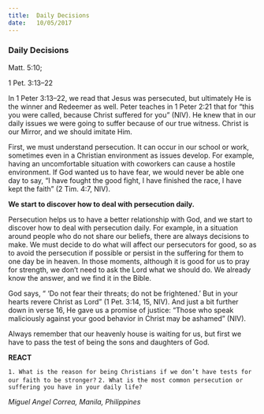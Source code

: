 ```yaml
---
title:  Daily Decisions
date:   10/05/2017
---
```


### Daily Decisions

Matt. 5:10;

1 Pet. 3:13–22

In 1 Peter 3:13–22, we read that Jesus was persecuted, but ultimately He is the winner and Redeemer as well. Peter teaches in 1 Peter 2:21 that for “this you were called, because Christ suffered for you” (NIV). He knew that in our daily issues we were going to suffer because of our true witness. Christ is our Mirror, and we should imitate Him.

First, we must understand persecution. It can occur in our school or work, sometimes even in a Christian environment as issues develop. For example, having an uncomfortable situation with coworkers can cause a hostile environment. If God wanted us to have fear, we would never be able one day to say, “I have fought the good fight, I have finished the race, I have kept the faith” (2 Tim. 4:7, NIV).

**We start to discover how to deal with persecution daily.**

Persecution helps us to have a better relationship with God, and we start to discover how to deal with persecution daily. For example, in a situation around people who do not share our beliefs, there are always decisions to make. We must decide to do what will affect our persecutors for good, so as to avoid the persecution if possible or persist in the suffering for them to one day be in heaven. In those moments, although it is good for us to pray for strength, we don’t need to ask the Lord what we should do. We already know the answer, and we find it in the Bible.

God says, “ ‘Do not fear their threats; do not be frightened.’ But in your hearts revere Christ as Lord” (1 Pet. 3:14, 15, NIV). And just a bit further down in verse 16, He gave us a promise of justice: “Those who speak maliciously against your good behavior in Christ may be ashamed” (NIV).

Always remember that our heavenly house is waiting for us, but first we have to pass the test of being the sons and daughters of God.

**REACT**

`1. What is the reason for being Christians if we don’t have tests for our faith to be stronger?`
`2. What is the most common persecution or suffering you have in your daily life?`

_Miguel Angel Correa, Manila, Philippines_